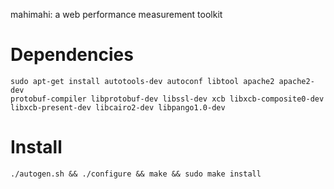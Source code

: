 mahimahi: a web performance measurement toolkit

# Dependencies

```
sudo apt-get install autotools-dev autoconf libtool apache2 apache2-dev
protobuf-compiler libprotobuf-dev libssl-dev xcb libxcb-composite0-dev
libxcb-present-dev libcairo2-dev libpango1.0-dev
```

# Install

```
./autogen.sh && ./configure && make && sudo make install
```
